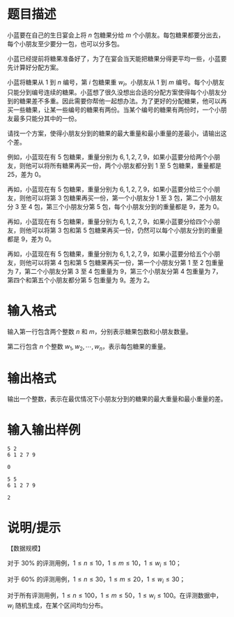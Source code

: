 # 题目描述

小蓝要在自己的生日宴会上将 $n$ 包糖果分给 $m$ 个小朋友。每包糖果都要分出去，每个小朋友至少要分一包，也可以分多包。

小蓝已经提前将糖果准备好了，为了在宴会当天能把糖果分得更平均一些，小蓝要先计算好分配方案。

小蓝将糖果从 $1$ 到 $n$ 编号，第 $i$ 包糖果重 $w_i$。小朋友从 $1$ 到 $m$ 编号。每个小朋友只能分到编号连续的糖果。小蓝想了很久没想出合适的分配方案使得每个小朋友分到的糖果差不多重。因此需要你帮他一起想办法。为了更好的分配糖果，他可以再买一些糖果，让某一些编号的糖果有两份。当某个编号的糖果有两份时，一个小朋友最多只能分其中的一份。

请找一个方案，使得小朋友分到的糖果的最大重量和最小重量的差最小，请输出这个差。

例如，小蓝现在有 $5$ 包糖果，重量分别为 $6,1,2,7,9$，如果小蓝要分给两个小朋友，则他可以将所有糖果再买一份，两个小朋友都分到 $1$ 至 $5$ 包糖果，重量都是 $25$，差为 $0$。

再如，小蓝现在有 $5$ 包糖果，重量分别为 $6,1,2,7,9$，如果小蓝要分给三个小朋友，则他可以将第 3 包糖果再买一份，第一个小朋友分 1 至 3 包，第二个小朋友分 3 至 4 包，第三个小朋友分第 5 包，每个小朋友分到的重量都是 $9$，差为 $0$。

再如，小蓝现在有 $5$ 包糖果，重量分别为 $6,1,2,7,9$，如果小蓝要分给四个小朋友，则他可以将第 3 包和第 5 包糖果再买一份，仍然可以每个小朋友分到的重量都是 $9$，差为 $0$。

再如，小蓝现在有 $5$ 包糖果，重量分别为 $6,1,2,7,9$，如果小蓝要分给五个小朋友，则他可以将第 4 包和第 5 包糖果再买一份，第一个小朋友分第 1 至 2 包重量为 $7$，第二个小朋友分第 3 至 4 包重量为 $9$，第三个小朋友分第 4 包重量为 $7$，第四个和第五个小朋友都分第 5 包重量为 $9$。差为 $2$。

# 输入格式

输入第一行包含两个整数 $n$ 和 $m$，分别表示糖果包数和小朋友数量。

第二行包含 $n$ 个整数 $w_1,w_2,\cdots,w_n$，表示每包糖果的重量。

# 输出格式

输出一个整数，表示在最优情况下小朋友分到的糖果的最大重量和最小重量的差。

# 输入输出样例

```input1
5 2
6 1 2 7 9
```

```output1
0
```

```input2
5 5
6 1 2 7 9
```

```output2
2
```

# 说明/提示

【数据规模】

对于 $30 \%$ 的评测用例，$1 \leq n \leq 10$，$1 \leq m \leq 10$，$1 \leq w_i \leq 10$；

对于 $60 \%$ 的评测用例，$1 \leq n \leq 30$，$1 \leq m \leq 20$，$1 \leq w_i \leq 30$；

对于所有评测用例，$1 \leq n \leq 100$，$1 \leq m \leq 50$，$1 \leq w_i \leq 100$。在评测数据中，$w_i$ 随机生成，在某个区间均匀分布。
